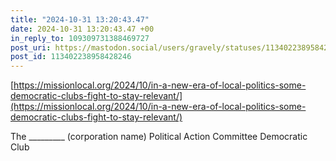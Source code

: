 ```yaml
---
title: "2024-10-31 13:20:43.47"
date: 2024-10-31 13:20:43.47 +00
in_reply_to: 109309731388469727
post_uri: https://mastodon.social/users/gravely/statuses/113402238958428246
post_id: 113402238958428246
---
```

[https://missionlocal.org/2024/10/in-a-new-era-of-local-politics-some-democratic-clubs-fight-to-stay-relevant/](https://missionlocal.org/2024/10/in-a-new-era-of-local-politics-some-democratic-clubs-fight-to-stay-relevant/)

The _________ (corporation name) Political Action Committee Democratic Club


